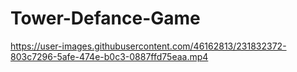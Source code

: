 ﻿# Tower-Defance-Game


https://user-images.githubusercontent.com/46162813/231832372-803c7296-5afe-474e-b0c3-0887ffd75eaa.mp4

